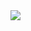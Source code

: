 <img src="https://img.shields.io/badge/cplusplus-#00599C?style=flat-square&logo=cplusplus&logoColor=white"/>
